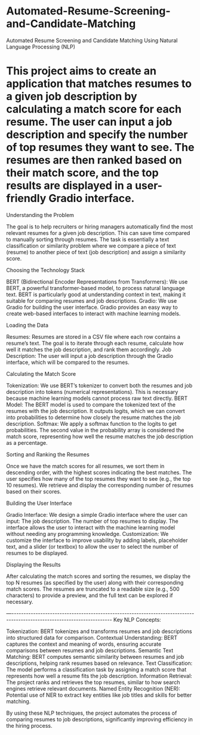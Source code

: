 # Automated-Resume-Screening-and-Candidate-Matching
Automated Resume Screening and Candidate Matching Using Natural Language Processing (NLP)

# This project aims to create an application that matches resumes to a given job description by calculating a match score for each resume. The user can input a job description and specify the number of top resumes they want to see. The resumes are then ranked based on their match score, and the top results are displayed in a user-friendly Gradio interface.

Understanding the Problem

The goal is to help recruiters or hiring managers automatically find the most relevant resumes for a given job description. This can save time compared to manually sorting through resumes.
The task is essentially a text classification or similarity problem where we compare a piece of text (resume) to another piece of text (job description) and assign a similarity score.

Choosing the Technology Stack

BERT (Bidirectional Encoder Representations from Transformers): We use BERT, a powerful transformer-based model, to process natural language text. BERT is particularly good at understanding context in text, making it suitable for comparing resumes and job descriptions.
Gradio: We use Gradio for building the user interface. Gradio provides an easy way to create web-based interfaces to interact with machine learning models.

Loading the Data

Resumes: Resumes are stored in a CSV file where each row contains a resume’s text. The goal is to iterate through each resume, calculate how well it matches the job description, and rank them accordingly.
Job Description: The user will input a job description through the Gradio interface, which will be compared to the resumes.

Calculating the Match Score

Tokenization: We use BERT’s tokenizer to convert both the resumes and job description into tokens (numerical representations). This is necessary because machine learning models cannot process raw text directly.
BERT Model: The BERT model is used to compare the tokenized text of the resumes with the job description. It outputs logits, which we can convert into probabilities to determine how closely the resume matches the job description.
Softmax: We apply a softmax function to the logits to get probabilities. The second value in the probability array is considered the match score, representing how well the resume matches the job description as a percentage.

Sorting and Ranking the Resumes

Once we have the match scores for all resumes, we sort them in descending order, with the highest scores indicating the best matches.
The user specifies how many of the top resumes they want to see (e.g., the top 10 resumes). We retrieve and display the corresponding number of resumes based on their scores.

Building the User Interface

Gradio Interface: We design a simple Gradio interface where the user can input:
The job description.
The number of top resumes to display.
The interface allows the user to interact with the machine learning model without needing any programming knowledge.
Customization: We customize the interface to improve usability by adding labels, placeholder text, and a slider (or textbox) to allow the user to select the number of resumes to be displayed.

Displaying the Results

After calculating the match scores and sorting the resumes, we display the top N resumes (as specified by the user) along with their corresponding match scores.
The resumes are truncated to a readable size (e.g., 500 characters) to provide a preview, and the full text can be explored if necessary.

—------------------------------------------------------------------------------------------------------------------------
Key NLP Concepts:

Tokenization: BERT tokenizes and transforms resumes and job descriptions into structured data for comparison.
Contextual Understanding: BERT captures the context and meaning of words, ensuring accurate comparisons between resumes and job descriptions.
Semantic Text Matching: BERT computes semantic similarity between resumes and job descriptions, helping rank resumes based on relevance.
Text Classification: The model performs a classification task by assigning a match score that represents how well a resume fits the job description.
Information Retrieval: The project ranks and retrieves the top resumes, similar to how search engines retrieve relevant documents.
Named Entity Recognition (NER): Potential use of NER to extract key entities like job titles and skills for better matching.

By using these NLP techniques, the project automates the process of comparing resumes to job descriptions, significantly improving efficiency in the hiring process.
